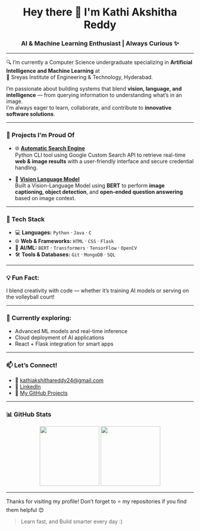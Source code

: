<h1 align="center">Hey there 👋 I'm Kathi Akshitha Reddy</h1>
<h3 align="center">AI & Machine Learning Enthusiast | Always Curious ✨</h3>

---

🔍 I’m currently a Computer Science undergraduate specializing in **Artificial Intelligence and Machine Learning** at  
📍 Sreyas Institute of Engineering & Technology, Hyderabad.

I’m passionate about building systems that blend **vision, language, and intelligence** — from querying information to understanding what’s in an image.  
I'm always eager to learn, collaborate, and contribute to **innovative software solutions**.

---

### 🚀 Projects I'm Proud Of

- 🌐 [**Automatic Search Engine**](https://github.com/kathiakshitha/Automatic-Search-Engine)  
  Python CLI tool using Google Custom Search API to retrieve real-time **web & image results** with a user-friendly interface and secure credential handling.

- 🧠 [**Vision Language Model**](https://github.com/kathiakshitha/Visual-Language-Model-for-Contextual-Image-Understanding-and-Query-Response)  
  Built a Vision-Language Model using **BERT** to perform **image captioning, object detection**, and **open-ended question answering** based on image context.

---

### 🧰 Tech Stack

- 💻 **Languages:** `Python` · `Java` · `C`
- 🌐 **Web & Frameworks:** `HTML` · `CSS` · `Flask`
- 🧠 **AI/ML:** `BERT` · `Transformers` · `TensorFlow` · `OpenCV`
- 🛠️ **Tools & Databases:** `Git` · `MongoDB` · `SQL`


---

### 💡 Fun Fact:
I blend creativity with code — whether it’s training AI models or serving on the volleyball court!

---

### 🔭 Currently exploring:
- Advanced ML models and real-time inference
- Cloud deployment of AI applications
- React + Flask integration for smart apps

---

### 📫 Let’s Connect!

- 📧 [kathiakshithareddy24@gmail.com](mailto:kathiakshithareddy24@gmail.com)  
- 🔗 [LinkedIn](https://www.linkedin.com/in/kathi-akshitha-reddy-32b382282/)  
- 🧠 [My GitHub Projects](https://github.com/kathiakshitha)

---

### 📊 GitHub Stats

<p align="center">
  <img src="https://github-readme-stats.vercel.app/api?username=kathiakshitha&show_icons=true&theme=radical" height="160" />
  <img src="https://github-readme-stats.vercel.app/api/top-langs/?username=kathiakshitha&layout=compact&theme=radical" height="160" />
</p>

---

Thanks for visiting my profile! Don’t forget to ⭐ my repositories if you find them helpful 😊

> Learn fast, and Build smarter every day :)
